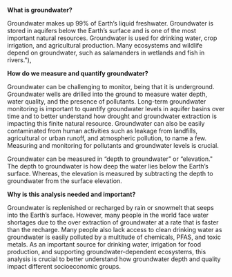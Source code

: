 **What is groundwater?**

Groundwater makes up 99% of Earth’s liquid freshwater. Groundwater is
stored in aquifers below the Earth’s surface and is one of the most
important natural resources. Groundwater is used for drinking water,
crop irrigation, and agricultural production. Many ecosystems and
wildlife depend on groundwater, such as salamanders in wetlands and fish
in rivers."),

**How do we measure and quantify groundwater?**

Groundwater can be challenging to monitor, being that it is underground.
Groundwater wells are drilled into the ground to measure water depth,
water quality, and the presence of pollutants. Long-term groundwater
monitoring is important to quantify groundwater levels in aquifer basins
over time and to better understand how drought and groundwater
extraction is impacting this finite natural resource. Groundwater can
also be easily contaminated from human activities such as leakage from
landfills, agricultural or urban runoff, and atmospheric pollution, to
name a few. Measuring and monitoring for pollutants and groundwater
levels is crucial.

Groundwater can be measured in “depth to groundwater” or “elevation." 
The depth to groundwater is how deep the water lies below the Earth’s
surface. Whereas, the elevation is measured by subtracting the depth to
groundwater from the surface elevation.

**Why is this analysis needed and important?**

Groundwater is replenished or recharged by rain or snowmelt that seeps
into the Earth’s surface. However, many people in the world face water
shortages due to the over extraction of groundwater at a rate that is
faster than the recharge. Many people also lack access to clean drinking
water as groundwater is easily polluted by a multitude of chemicals,
PFAS, and toxic metals. As an important source for drinking water,
irrigation for food production, and supporting groundwater-dependent
ecosystems, this analysis is crucial to better understand how
groundwater depth and quality impact different socioeconomic groups.
  